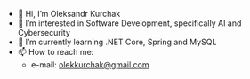 - 👋 Hi, I’m Oleksandr Kurchak
- 👀 I’m interested in Software Development, specifically AI and Cybersecurity
- 🌱 I’m currently learning .NET Core, Spring and MySQL
- 📫 How to reach me:
    - e-mail: olekkurchak@gmail.com
